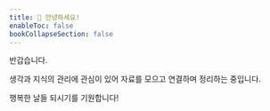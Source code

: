 ```yaml
---
title: 💜 안녕하세요!
enableToc: false
bookCollapseSection: false
---
```


반갑습니다.

생각과 지식의 관리에 관심이 있어 자료를 모으고 연결하며 정리하는 중입니다. 

행복한 날들 되시기를 기원합니다!

